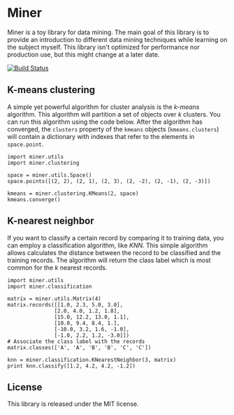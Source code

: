 Miner
=====

Miner is a toy library for data mining. The main goal of this library is to provide an introduction to different data mining techniques while learning on the subject myself. This library isn't optimized for performance nor production use, but this might change at a later date. 

[![Build Status](https://secure.travis-ci.org/joelcox/miner.png?branch=master)](http://travis-ci.org/joelcox/miner)

K-means clustering 
------------------

A simple yet powerful algorithm for cluster analysis is the *k-means* algorithm. This algorithm will partition a set of objects over *k* clusters. You can run this algorithm using the code below. After the algorithm has converged, the `clusters` property of the `kmeans` objects (`kmeans.clusters`) will contain a dictionary with indexes that refer to the elements in `space.point`.

    import miner.utils
    import miner.clustering
    
    space = miner.utils.Space()
    space.points([(2, 2), (2, 1), (2, 3), (2, -2), (2, -1), (2, -3)])
    
    kmeans = miner.clustering.KMeans(2, space)
    kmeans.converge()

K-nearest neighbor
------------------

If you want to classify a certain record by comparing it to training data, you can employ a classification algorithm, like *KNN*. This simple algorithm allows calculates the distance between the record to be classified and the training records. The algorithm will return the class label which is most common for the *k* nearest records.

    import miner.utils
    import miner.classification
    
    matrix = miner.utils.Matrix(4)
    matrix.records([[1.0, 2.3, 5.0, 3.0],
                   [2.0, 4.0, 1.2, 1.8],
                   [15.0, 12.2, 13.0, 1.1],
                   [10.0, 9.4, 8.4, 1.],
                   [-10.0, 3.2, 1.6, -1.0],
                   [-1.0, 2.2, 1.2, -3.0]])
    # Associate the class label with the records
    matrix.classes(['A', 'A', 'B', 'B', 'C', 'C'])
    
    knn = miner.classification.KNearestNeighbor(3, matrix)
    print knn.classify([1.2, 4.2, 4.2, -1.2])

License
-------
This library is released under the MIT license.
